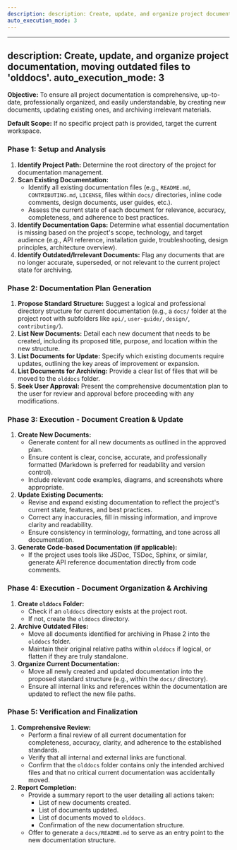 ```yaml
---
description: description: Create, update, and organize project documentation, moving outdated files to 'olddocs'. auto_execution_mode: 3
auto_execution_mode: 3
---
```


---
description: Create, update, and organize project documentation, moving outdated files to 'olddocs'.
auto_execution_mode: 3
---

**Objective:** To ensure all project documentation is comprehensive, up-to-date, professionally organized, and easily understandable, by creating new documents, updating existing ones, and archiving irrelevant materials.

**Default Scope:** If no specific project path is provided, target the current workspace.

### Phase 1: Setup and Analysis

1.  **Identify Project Path:** Determine the root directory of the project for documentation management.
2.  **Scan Existing Documentation:**
    *   Identify all existing documentation files (e.g., `README.md`, `CONTRIBUTING.md`, `LICENSE`, files within `docs/` directories, inline code comments, design documents, user guides, etc.).
    *   Assess the current state of each document for relevance, accuracy, completeness, and adherence to best practices.
3.  **Identify Documentation Gaps:** Determine what essential documentation is missing based on the project's scope, technology, and target audience (e.g., API reference, installation guide, troubleshooting, design principles, architecture overview).
4.  **Identify Outdated/Irrelevant Documents:** Flag any documents that are no longer accurate, superseded, or not relevant to the current project state for archiving.

### Phase 2: Documentation Plan Generation

1.  **Propose Standard Structure:** Suggest a logical and professional directory structure for current documentation (e.g., a `docs/` folder at the project root with subfolders like `api/`, `user-guide/`, `design/`, `contributing/`).
2.  **List New Documents:** Detail each new document that needs to be created, including its proposed title, purpose, and location within the new structure.
3.  **List Documents for Update:** Specify which existing documents require updates, outlining the key areas of improvement or expansion.
4.  **List Documents for Archiving:** Provide a clear list of files that will be moved to the `olddocs` folder.
5.  **Seek User Approval:** Present the comprehensive documentation plan to the user for review and approval before proceeding with any modifications.

### Phase 3: Execution - Document Creation & Update

1.  **Create New Documents:**
    *   Generate content for all new documents as outlined in the approved plan.
    *   Ensure content is clear, concise, accurate, and professionally formatted (Markdown is preferred for readability and version control).
    *   Include relevant code examples, diagrams, and screenshots where appropriate.
2.  **Update Existing Documents:**
    *   Revise and expand existing documentation to reflect the project's current state, features, and best practices.
    *   Correct any inaccuracies, fill in missing information, and improve clarity and readability.
    *   Ensure consistency in terminology, formatting, and tone across all documentation.
3.  **Generate Code-based Documentation (if applicable):**
    *   If the project uses tools like JSDoc, TSDoc, Sphinx, or similar, generate API reference documentation directly from code comments.

### Phase 4: Execution - Document Organization & Archiving

1.  **Create `olddocs` Folder:**
    *   Check if an `olddocs` directory exists at the project root.
    *   If not, create the `olddocs` directory.
2.  **Archive Outdated Files:**
    *   Move all documents identified for archiving in Phase 2 into the `olddocs` folder.
    *   Maintain their original relative paths within `olddocs` if logical, or flatten if they are truly standalone.
3.  **Organize Current Documentation:**
    *   Move all newly created and updated documentation into the proposed standard structure (e.g., within the `docs/` directory).
    *   Ensure all internal links and references within the documentation are updated to reflect the new file paths.

### Phase 5: Verification and Finalization

1.  **Comprehensive Review:**
    *   Perform a final review of all current documentation for completeness, accuracy, clarity, and adherence to the established standards.
    *   Verify that all internal and external links are functional.
    *   Confirm that the `olddocs` folder contains only the intended archived files and that no critical current documentation was accidentally moved.
2.  **Report Completion:**
    *   Provide a summary report to the user detailing all actions taken:
        *   List of new documents created.
        *   List of documents updated.
        *   List of documents moved to `olddocs`.
        *   Confirmation of the new documentation structure.
    *   Offer to generate a `docs/README.md` to serve as an entry point to the new documentation structure.